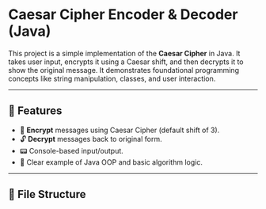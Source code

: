 # Caesar Cipher Encoder & Decoder (Java)

This project is a simple implementation of the **Caesar Cipher** in Java. It takes user input, encrypts it using a Caesar shift, and then decrypts it to show the original message. It demonstrates foundational programming concepts like string manipulation, classes, and user interaction.

---

## 📌 Features

- 🔐 **Encrypt** messages using Caesar Cipher (default shift of 3).
- 🔓 **Decrypt** messages back to original form.
- 📟 Console-based input/output.
- 🧠 Clear example of Java OOP and basic algorithm logic.

---

## 📂 File Structure

